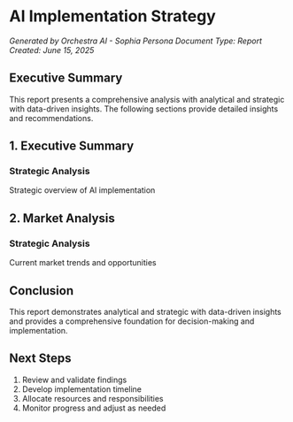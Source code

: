 # AI Implementation Strategy

*Generated by Orchestra AI - Sophia Persona*
*Document Type: Report*
*Created: June 15, 2025*

## Executive Summary

This report presents a comprehensive analysis with analytical and strategic with data-driven insights. The following sections provide detailed insights and recommendations.

## 1. Executive Summary

### Strategic Analysis

Strategic overview of AI implementation

## 2. Market Analysis

### Strategic Analysis

Current market trends and opportunities

## Conclusion

This report demonstrates analytical and strategic with data-driven insights and provides a comprehensive foundation for decision-making and implementation.

## Next Steps

1. Review and validate findings
2. Develop implementation timeline
3. Allocate resources and responsibilities
4. Monitor progress and adjust as needed

